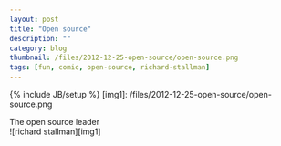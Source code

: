 ```yaml
---
layout: post
title: "Open source"
description: ""
category: blog
thumbnail: /files/2012-12-25-open-source/open-source.png
tags: [fun, comic, open-source, richard-stallman]
---
```

{% include JB/setup %}
[img1]: /files/2012-12-25-open-source/open-source.png

The open source leader  
![richard stallman][img1]

